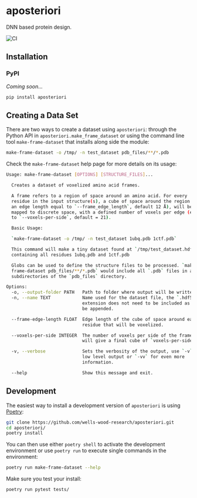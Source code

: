 # aposteriori

DNN based protein design.

![CI](https://github.com/wells-wood-research/aposteriori/workflows/CI/badge.svg)

## Installation

### PyPI

_Coming soon..._

```sh
pip install aposteriori
```

## Creating a Data Set

There are two ways to create a dataset using `aposteriori`: through the Python API in
`aposteriori.make_frame_dataset` or using the command line tool `make-frame-dataset` that
installs along side the module:

```sh
make-frame-dataset -o /tmp/ -n test_dataset pdb_files/**/*.pdb
```

Check the `make-frame-dataset` help page for more details on its usage:

```sh
Usage: make-frame-dataset [OPTIONS] [STRUCTURE_FILES]...

  Creates a dataset of voxelized amino acid frames.

  A frame refers to a region of space around an amino acid. For every
  residue in the input structure(s), a cube of space around the region (with
  an edge length equal to `--frame_edge_length`, default 12 Å), will be
  mapped to discrete space, with a defined number of voxels per edge (equal
  to `--voxels-per-side`, default = 21).

  Basic Usage:

  `make-frame-dataset -o /tmp/ -n test_dataset 1ubq.pdb 1ctf.pdb`

  This command will make a tiny dataset found at `/tmp/test_dataset.hdf5`,
  containing all residues 1ubq.pdb and 1ctf.pdb

  Globs can be used to define the structure files to be processed. `make-
  frame-dataset pdb_files/**/*.pdb` would include all `.pdb` files in all
  subdirectories of the `pdb_files` directory.

Options:
  -o, --output-folder PATH   Path to folder where output will be written.
  -n, --name TEXT            Name used for the dataset file, the `.hdf5`
                             extension does not need to be included as it will
                             be appended.

  --frame-edge-length FLOAT  Edge length of the cube of space around each
                             residue that will be voxelized.

  --voxels-per-side INTEGER  The number of voxels per side of the frame. This
                             will give a final cube of `voxels-per-side`^3.

  -v, --verbose              Sets the verbosity of the output, use `-v` for
                             low level output or `-vv` for even more
                             information.

  --help                     Show this message and exit.
```

## Development

The easiest way to install a development version of `aposteriori` is using
[Poetry](https://python-poetry.org):

```sh
git clone https://github.com/wells-wood-research/aposteriori.git
cd aposteriori/
poetry install
```

You can then use either `poetry shell` to activate the development environment or use
`poetry run` to execute single commands in the environment:

```sh
poetry run make-frame-dataset --help
```

Make sure you test your install:

```sh
poetry run pytest tests/
```
